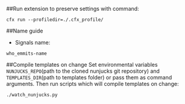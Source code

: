 ##Run extension to preserve settings with command:
```
cfx run --profiledir=./.cfx_profile/
```

##Name guide
- Signals name:
```
who_emmits-name
```

##Compile templates on change
Set environmental variables `NUNJUCKS_REPO`(path to the cloned nunjucks git repository) and `TEMPLATES_DIR`(path to templates folder) or pass them as command arguments. Then run scripts which will compile templates on change:
```
./watch_nunjucks.py
```
